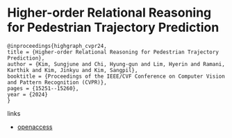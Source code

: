 # Higher-order Relational Reasoning for Pedestrian Trajectory Prediction

```
@inproceedings{highgraph_cvpr24,
title = {Higher-order Relational Reasoning for Pedestrian Trajectory Prediction},
author = {Kim, Sungjune and Chi, Hyung-gun and Lim, Hyerin and Ramani, Karthik and Kim, Jinkyu and Kim, Sangpil},
booktitle = {Proceedings of the IEEE/CVF Conference on Computer Vision and Pattern Recognition (CVPR)},
pages = {15251--15260},
year = {2024}
}
```

links
- [openaccess](https://openaccess.thecvf.com//content/CVPR2024/html/Kim_Higher-order_Relational_Reasoning_for_Pedestrian_Trajectory_Prediction_CVPR_2024_paper.html)
